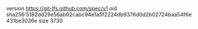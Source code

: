 version https://git-lfs.github.com/spec/v1
oid sha256:5182dd29e56ab02cabc94e1a5f2224db9376d0d2b02724baa54f6e431be3036e
size 3730
